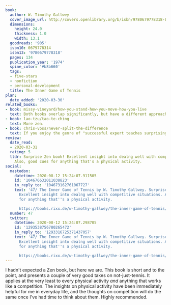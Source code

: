 ```yaml
---
book:
  author: W. Timothy Gallwey
  cover_image_url: http://covers.openlibrary.org/b/isbn/9780679778318-L.jpg
  dimensions:
    height: 24.0
    thickness: 1.0
    width: 13.1
  goodreads: '905'
  isbn10: 0679778314
  isbn13: '9780679778318'
  pages: 134
  publication_year: '1974'
  spine_color: '#b8b660'
  tags:
  - five-stars
  - nonfiction
  - personal-development
  title: The Inner Game of Tennis
plan:
  date_added: '2020-03-30'
related_books:
- book: missy-vineyard/how-you-stand-how-you-move-how-you-live
  text: Both books overlap significantly, but have a different approach.
- book: lao-tzu/tao-te-ching
  text: More zen.
- book: chris-voss/never-split-the-difference
  text: If you enjoy the genre of "successful expert teaches surprisingly emotional skill".
review:
  date_read:
  - 2020-03-31
  rating: 5
  tldr: Surprise Zen book! Excellent insight into dealng well with competitive situations.
    Also, good cues for anything that's a physical activity.
social:
  mastodon:
    datetime: 2020-08-12 15:24:07.911505
    id: '104676632011038823'
    in_reply_to: '104673162761067727'
    text: '47/ The Inner Game of Tennis by W. Timothy Gallwey. Surprise Zen book!
      Excellent insight into dealng well with competitive situations. Also, good cues
      for anything that''s a physical activity.

      https://books.rixx.de/w-timothy-gallwey/the-inner-game-of-tennis/ #rixxReads'
  number: 47
  twitter:
    datetime: 2020-08-12 15:24:07.298705
    id: '1293538756780265472'
    in_reply_to: '1293316725371437057'
    text: '47/ The Inner Game of Tennis by W. Timothy Gallwey. Surprise Zen book!
      Excellent insight into dealng well with competitive situations. Also, good cues
      for anything that''s a physical activity.

      https://books.rixx.de/w-timothy-gallwey/the-inner-game-of-tennis/'
---
```


I hadn't expected a Zen book, but here we are. This book is short and to the point, and presents a couple of very good
takes on not-just-tennis. It applies at the very least to every physical activity *and* anything that works like a
competition. The insights on physical activity have been immediately helpful for me in everyday life, and the thoughts
on competition will do the same once I've had time to think about them. Highly recommended.
